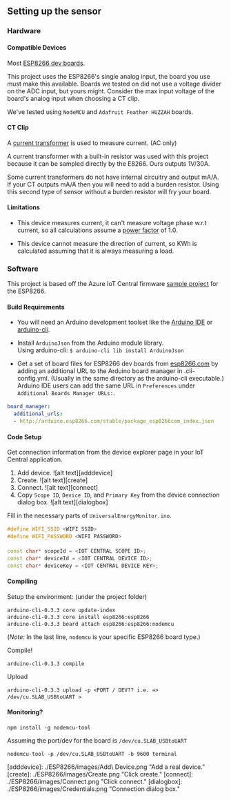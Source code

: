 ## Setting up the sensor

### Hardware

#### Compatible Devices
Most [ESP8266 dev boards](https://arduino-esp8266.readthedocs.io/en/latest/boards.html).

This project uses the ESP8266's single analog input, the board you use must make this available.
Boards we tested on did not use a voltage divider on the ADC input, but yours might.
Consider the max input voltage of the board's analog input when choosing a CT clip.

We've tested using `NodeMCU` and `Adafruit Feather HUZZAH` boards.

#### CT Clip

A [current transformer](https://en.wikipedia.org/wiki/Current_transformer) is used to measure current. (AC only)

A current transformer with a built-in resistor was used with this project because it can be sampled directly by the E8266. Ours outputs 1V/30A.

Some current transformers do not have internal circuitry and output mA/A. If your CT outputs mA/A then you will need to add a burden resistor. 
Using this second type of sensor without a burden resistor will fry your board. 

#### Limitations
* This device measures current, it can't measure voltage phase w.r.t current, so all calculations assume a [power factor](https://en.wikipedia.org/wiki/Power_factor) of 1.0.

* This device cannot measure the direction of current, so KWh is calculated assuming that it is always measuring a load.

### Software
This project is based off the Azure IoT Central firmware [sample project](https://github.com/Azure/iot-central-firmware) for the ESP8266. 

#### Build Requirements

* You will need an Arduino development toolset like the [Arduino IDE](https://www.arduino.cc/en/Main/Software) or [arduino-cli](https://github.com/arduino/arduino-cli).

* Install `ArduinoJson` from the Arduino module library.  
Using arduino-cli: ````$ arduino-cli lib install ArduinoJson````

* Get a set of board files for ESP8266 dev boards from [esp8266.com](https://www.esp8266.com/) by adding an additional URL to the Arduino board manager in .cli-config.yml. (Usually in the same directory as the arduino-cli executable.) Arduino IDE users can add the same URL in `Preferences` under `Additional Boards Manager URLs:`.


```.cli-config.yml
board_manager:
  additional_urls:
  - http://arduino.esp8266.com/stable/package_esp8266com_index.json
```

#### Code Setup
Get connection information from the device explorer page in your IoT Central application. 

1. Add device. ![alt text][adddevice]
2. Create. ![alt text][create]
3. Connect. ![alt text][connect]
4. Copy `Scope ID`, `Device ID`, and `Primary Key` from the device connection dialog box. ![alt text][dialogbox]

Fill in the necessary parts of `UniversalEnergyMonitor.ino`.


```UniversalEnergyMonitor.ino
#define WIFI_SSID <WIFI SSID> 
#define WIFI_PASSWORD <WIFI PASSWORD>

const char* scopeId = <IOT CENTRAL SCOPE ID>;
const char* deviceId = <IOT CENTRAL DEVICE ID>;
const char* deviceKey = <IOT CENTRAL DEVICE KEY>;
```

#### Compiling

Setup the environment: (under the project folder)
```
arduino-cli-0.3.3 core update-index
arduino-cli-0.3.3 core install esp8266:esp8266
arduino-cli-0.3.3 board attach esp8266:esp8266:nodemcu
```
(*Note:* In the last line, `nodemcu` is your specific ESP8266 board type.)


Compile!
```
arduino-cli-0.3.3 compile
```

Upload
```
arduino-cli-0.3.3 upload -p <PORT / DEV?? i.e. => /dev/cu.SLAB_USBtoUART >
```

#### Monitoring?

```
npm install -g nodemcu-tool
```

Assuming the port/dev for the board is `/dev/cu.SLAB_USBtoUART`
```
nodemcu-tool -p /dev/cu.SLAB_USBtoUART -b 9600 terminal
```

[adddevice]: ./ESP8266/images/Add\ Device.png "Add a real device."
[create]: ./ESP8266/images/Create.png "Click create."
[connect]: ./ESP8266/images/Connect.png "Click connect."
[dialogbox]: ./ESP8266/images/Credentials.png "Connection dialog box."
